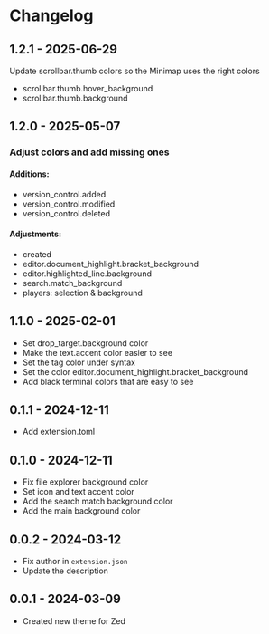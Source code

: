# Changelog

## 1.2.1 - 2025-06-29

Update scrollbar.thumb colors so the Minimap uses the right colors
- scrollbar.thumb.hover_background
- scrollbar.thumb.background

## 1.2.0 - 2025-05-07

### Adjust colors and add missing ones

#### Additions:

- version_control.added
- version_control.modified
- version_control.deleted

#### Adjustments:

- created
- editor.document_highlight.bracket_background
- editor.highlighted_line.background
- search.match_background
- players: selection & background

## 1.1.0 - 2025-02-01

- Set drop_target.background color
- Make the text.accent color easier to see
- Set the tag color under syntax
- Set the color editor.document_highlight.bracket_background
- Add black terminal colors that are easy to see

## 0.1.1 - 2024-12-11

- Add extension.toml

## 0.1.0 - 2024-12-11

- Fix file explorer background color
- Set icon and text accent color
- Add the search match background color
- Add the main background color

## 0.0.2 - 2024-03-12

- Fix author in `extension.json`
- Update the description

## 0.0.1 - 2024-03-09

- Created new theme for Zed
